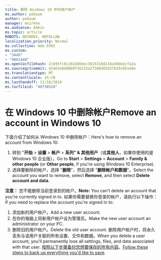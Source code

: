 ```yaml
---
title: 删除 Windows 10 中的用户帐户
ms.author: pebaum
author: pebaum
manager: mnirkhe
ms.audience: Admin
ms.topic: article
ROBOTS: NOINDEX, NOFOLLOW
localization_priority: Normal
ms.collection: Adm_O365
ms.custom:
- "3449"
- "9001448"
ms.openlocfilehash: 2cb95fc0c202d4bbec361531b8234a50bbdcfa2a
ms.sourcegitcommit: 42463e8d8869f36225a27388d83d37629c6b149e
ms.translationtype: MT
ms.contentlocale: zh-CN
ms.lasthandoff: 12/18/2019
ms.locfileid: "40738524"
---
```

# <a name="remove-an-account-in-windows-10"></a><span data-ttu-id="4e0b1-102">在 Windows 10 中删除帐户</span><span class="sxs-lookup"><span data-stu-id="4e0b1-102">Remove an account in Windows 10</span></span>

<span data-ttu-id="4e0b1-103">下面介绍了如何从 Windows 10 中删除帐户：</span><span class="sxs-lookup"><span data-stu-id="4e0b1-103">Here's how to remove an account from Windows 10:</span></span>

1. <span data-ttu-id="4e0b1-104">转到 "**开始** > **设置** > **帐户** > **系列" & 其他用户**（或**其他人**，如果你使用的是 Windows 10 企业版）。</span><span class="sxs-lookup"><span data-stu-id="4e0b1-104">Go to **Start** > **Settings** > **Account** > **Family & other people** (or **Other people**, if you're using Windows 10 Enterprise).</span></span>
2. <span data-ttu-id="4e0b1-105">选择要删除的帐户，选择 "**删除**"，然后选择 "**删除帐户和数据**"。</span><span class="sxs-lookup"><span data-stu-id="4e0b1-105">Select the account you want to remove, select **Remove**, and then select **Delete account and data**.</span></span>
 
<span data-ttu-id="4e0b1-106">**注意：** 您不能删除当前登录到的帐户。</span><span class="sxs-lookup"><span data-stu-id="4e0b1-106">**Note:** You can't delete an account that you're currently signed in to.</span></span>  <span data-ttu-id="4e0b1-107">如果你需要替换你登录的帐户，请执行以下操作：</span><span class="sxs-lookup"><span data-stu-id="4e0b1-107">If you need to replace the account you're signed in to:</span></span>

1. <span data-ttu-id="4e0b1-108">添加新的用户帐户。</span><span class="sxs-lookup"><span data-stu-id="4e0b1-108">Add a new user account.</span></span>
2. <span data-ttu-id="4e0b1-109">在你的电脑上将新用户帐户设为管理员。</span><span class="sxs-lookup"><span data-stu-id="4e0b1-109">Make the new user account an administrator on your PC.</span></span>
3. <span data-ttu-id="4e0b1-110">删除旧的用户帐户。</span><span class="sxs-lookup"><span data-stu-id="4e0b1-110">Delete the old user account.</span></span> <span data-ttu-id="4e0b1-111">删除用户帐户时，将永久丢失与该用户关联的所有设置、文件和数据。</span><span class="sxs-lookup"><span data-stu-id="4e0b1-111">When you delete a user account, you'll permanently lose all settings, files, and data associated with that user.</span></span> <span data-ttu-id="4e0b1-112">[按照以下步骤备份您想要保存的所有内容](https://support.microsoft.com/help/4027408/windows-10-backup-and-restore)。</span><span class="sxs-lookup"><span data-stu-id="4e0b1-112">[Follow these steps to back up everything you'd like to save](https://support.microsoft.com/help/4027408/windows-10-backup-and-restore).</span></span>
